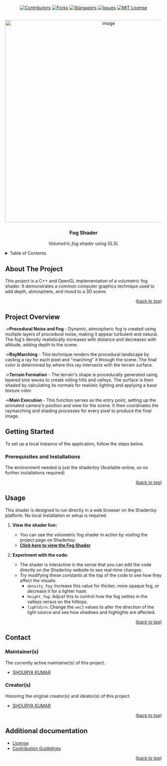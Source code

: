 <div id="top"></div>

<!-- PROJECT SHIELDS -->
<!-- https://www.markdownguide.org/basic-syntax/#reference-style-links-->
<div align="center">

[![Contributors][contributors-shield]][contributors-url]
[![Forks][forks-shield]][forks-url]
[![Stargazers][stars-shield]][stars-url]
[![Issues][issues-shield]][issues-url]
[![MIT License][license-shield]][license-url]

</div>

<!-- PROJECT LOGO -->
<br />
<!-- UPDATE -->
<div align="center">
  <a href="https://github.com/cgs-iitkgp/Fog Shader">
     <img width="650" alt="image" src="https://github.com/user-attachments/assets/adc1c34b-894a-44de-8ddd-7e5583227831">
  </a>

  <h3 align="center">Fog Shader</h3>

  <p align="center">
  <!-- UPDATE -->
    <i>Volumetric fog shader using GLSL</i>
  </p>
</div>


<!-- TABLE OF CONTENTS -->
<details>
<summary>Table of Contents</summary>

- [About The Project](#about-the-project)
- [Getting Started](#getting-started)
  - [Prerequisites](#prerequisites)
  - [Installation](#installation)
- [Usage](#usage)
- [Contact](#contact)
  - [Maintainer(s)](#maintainers)
  - [creators(s)](#creators)
- [Additional documentation](#additional-documentation)

</details>


<!-- ABOUT THE PROJECT -->
## About The Project

<div align="center">
<a href="https://github.com/shourya-kr/fog-shader">
</a>
</div>

This project is a C++ and OpenGL implementation of a volumetric fog shader. It demonstrates a common computer graphics technique used to add depth, atmosphere, and mood to a 3D scene.

<p align="right">(<a href="#top">back to top</a>)</p>

## Project Overview

->**Procedural Noise and Fog** - Dynamic, atmospheric fog is created using multiple layers of procedural noise, making it appear turbulent and natural. The fog's density realistically increases with distance and decreases with altitude, adding depth to the scene.
 
->**RayMarching** - This technique renders the procedural landscape by casting a ray for each pixel and "marching" it through the scene. The final color is determined by where this ray intersects with the terrain surface.

->**Terrain Formation** - The terrain's shape is procedurally generated using layered sine waves to create rolling hills and valleys. The surface is then shaded by calculating its normals for realistic lighting and applying a base texture color.

->**Main Execution** - This function serves as the entry point, setting up the animated camera's position and view for the scene. It then coordinates the raymarching and shading processes for every pixel to produce the final image.

## Getting Started

To set up a local instance of the application, follow the steps below.

### Prerequisites and Installations

The environment needed is just the shadertoy (Available online, so no further installations required)

<p align="right">(<a href="#top">back to top</a>)</p>


<!-- USAGE EXAMPLES -->
## Usage
<!-- UPDATE -->
This shader is designed to run directly in a web browser on the Shadertoy platform. No local installation or setup is required.

1.  **View the shader live:**
    *   You can see the volumetric fog shader in action by visiting the project page on Shadertoy:
    *   **[Click here to view the Fog Shader](https://www.shadertoy.com/view/tfGSzz)**

2.  **Experiment with the code:**
    *   The shader is interactive in the sense that you can edit the code directly on the Shadertoy website to see real-time changes.
    *   Try modifying these constants at the top of the code to see how they affect the visuals:
        *   `density_fog`: Increase this value for thicker, more opaque fog, or decrease it for a lighter haze.
        *   `height_fog`: Adjust this to control how the fog settles in the valleys versus on the hilltops.
        *   `lightdirn`: Change the `vec3` values to alter the direction of the light source and see how shadows and highlights are affected.

<div align="center">
  <a href="https://github.com/cgs-iitkgp/fog-shader">
  </a>
</div>

<p align="right">(<a href="#top">back to top</a>)</p>

## Contact

### Maintainer(s)

The currently active maintainer(s) of this project.

<!-- UPDATE -->
- [SHOURYA KUMAR](https://github.com/shourya-kr)

### Creator(s)

Honoring the original creator(s) and ideator(s) of this project.

<!-- UPDATE -->
- [SHOURYA KUMAR](https://github.com/shourya-kr)

<p align="right">(<a href="#top">back to top</a>)</p>

## Additional documentation

  - [License](/LICENSE.md)
  - [Contribution Guidelines](/.github/CONTRIBUTING.md)

<p align="right">(<a href="#top">back to top</a>)</p>

<!-- MARKDOWN LINKS & IMAGES -->

[contributors-shield]: https://img.shields.io/github/contributors/shourya-kr/fog-shader.svg?style=for-the-badge
[contributors-url]: https://github.com/shourya-kr/fog-shader/graphs/contributors
[forks-shield]: https://img.shields.io/github/forks/shourya-kr/fog-shader.svg?style=for-the-badge
[forks-url]: https://github.com/shourya-kr/fog-shader/network/members
[stars-shield]: https://img.shields.io/github/stars/shourya-kr/fog-shader.svg?style=for-the-badge
[stars-url]: https://github.com/shourya-kr/fog-shader/stargazers
[issues-shield]: https://img.shields.io/github/issues/shourya-kr/fog-shader.svg?style=for-the-badge
[issues-url]: https://github.com/shourya-kr/fog-shader/issues
[license-shield]: https://img.shields.io/github/license/shourya-kr/fog-shader.svg?style=for-the-badge
[license-url]: https://github.com/shourya-kr/fog-shader/blob/master/LICENSE.md
